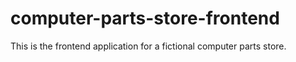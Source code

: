 # computer-parts-store-frontend
This is the frontend application for a fictional computer parts store. 
